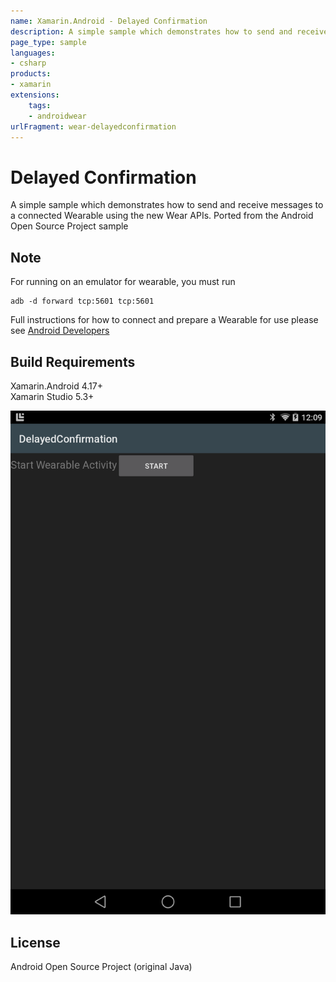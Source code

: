 ```yaml
---
name: Xamarin.Android - Delayed Confirmation
description: A simple sample which demonstrates how to send and receive messages to a connected Wearable using the new Wear APIs
page_type: sample
languages:
- csharp
products:
- xamarin
extensions:
    tags:
    - androidwear
urlFragment: wear-delayedconfirmation
---
```

# Delayed Confirmation

A simple sample which demonstrates how to send and receive messages to a connected Wearable using the new Wear APIs. Ported from the Android Open Source Project sample

## Note

For running on an emulator for wearable, you must run
```shell
adb -d forward tcp:5601 tcp:5601
```
Full instructions for how to connect and prepare a Wearable for use please see [Android Developers](http://developer.android.com/training/wearables/apps/creating.html#SetupEmulator)

## Build Requirements

Xamarin.Android 4.17+  
Xamarin Studio 5.3+

![Delayed Confirmation application screenshot](Screenshots/handheld.png "Delayed Confirmation application screenshot")

## License

Android Open Source Project (original Java)  
